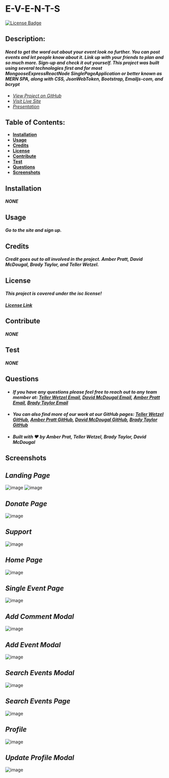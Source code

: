 # E-V-E-N-T-S

[![License Badge](https://img.shields.io/badge/license-ISC-blue.svg)](#license)

## Description:

#### _Need to get the word out about your event look no further. You can post events and let people know about it. Link up with your friends to plan and so much more. Sign-up and check it out yourself. This project was built using several technologies first and for most MongooseExpressReactNode SinglePageApplication or better known as MERN SPA, along with CSS, JsonWebToken, Bootstrap, Emailjs-com, and bcrypt_

- _[View Project on GitHub](https://github.com/teller35/project-events)_
- _[Visit Live Site](https://e-v-e-n-t-s.herokuapp.com/)_
- _[Presentation](https://docs.google.com/presentation/d/1dLo5CP-Z91Y-qnYMoQDcR5tztTPJFEvc2M-lkU6BLPk/edit?usp=sharing)_

## Table of Contents:

- [**Installation**](#installation)
- [**Usage**](#usage)
- [**Credits**](#credits)
- [**License**](#license)
- [**Contribute**](#contribute)
- [**Test**](#test)
- [**Questions**](#questions)
- [**Screenshots**](#screenshots)

## Installation

#### _NONE_

## Usage

#### _Go to the site and sign up._

## Credits

#### _Credit goes out to all involved in the project. Amber Pratt, David McDougal, Brady Taylor, and Teller Wetzel._

## License

#### _This project is covered under the isc license!_

#### _[License Link](https://choosealicense.com/licenses/isc)_

## Contribute

#### _NONE_

## Test

#### _NONE_

## Questions

- #### _If you have any questions please feel free to reach out to any team member at: <a href='mailto:tellerwetzel@yahoo.com'></i>Teller Wetzel Email</a>, <a href='mailto:david.mcdougal00@gmail.com;'></i>David McDougal Email</a>, <a href='mailto: apratt7891@gmail.com;'></i>Amber Pratt Email</a>, <a href='mailto:baetay03@gmail.com'></i>Brady Taylor Email</a>_
- #### _You can also find more of our work at our GitHub pages: [Teller Wetzel GitHub](https://github.com/teller35), [Amber Pratt GitHub](https://github.com/apratt7891), [David McDougal GitHub](https://github.com/davsav16), [Brady Taylor GitHub](https://github.com/OSSATMTeamjc18)_
- #### _Built with ❤️ by Amber Prat, Teller Wetzel, Brady Taylor, David McDougal_

## Screenshots

## _Landing Page_
![image](https://user-images.githubusercontent.com/79383305/129789362-4ffb8ea1-8d72-4d58-b022-9c37d2fa5b36.png)
![image](https://user-images.githubusercontent.com/79383305/129789373-00686292-20cd-4e4e-8af0-30d3b2e94aa4.png)

## _Donate Page_
![image](https://user-images.githubusercontent.com/79383305/129789431-dde8b3c5-1863-4982-a405-35946bb00dfb.png)

## _Support_
![image](https://user-images.githubusercontent.com/79383305/129789283-22b211ae-9e83-4fb7-b8d6-b324200e7c9a.png)

## _Home Page_
![image](https://user-images.githubusercontent.com/79383305/129789608-b1cc89f7-e965-4cdb-bcd9-2dca99304281.png)

## _Single Event Page_
![image](https://user-images.githubusercontent.com/79383305/129789652-536ac9de-f504-4901-9fa2-7b60a501a8ea.png)

## _Add Comment Modal_
![image](https://user-images.githubusercontent.com/79383305/129789675-1c2606c8-55d4-4a29-aec7-7794c45e6953.png)

## _Add Event Modal_
![image](https://user-images.githubusercontent.com/79383305/129789721-0f5699fe-ef4c-46b0-8425-6ef0e7e85e58.png)

## _Search Events Modal_
![image](https://user-images.githubusercontent.com/79383305/129789801-bf125e08-416f-46c9-a5bf-9350e27618e9.png)

## _Search Events Page_
![image](https://user-images.githubusercontent.com/79383305/129789840-d62f4619-dc2f-4c2d-ba43-f56cfaa6e50a.png)

## _Profile_
![image](https://user-images.githubusercontent.com/79383305/129789875-8a94139e-0124-4d7c-bade-db645791fe6d.png)

## _Update Profile Modal_
![image](https://user-images.githubusercontent.com/79383305/129789918-78a81c68-7c59-4a39-b257-4c87fc1fcdfa.png)